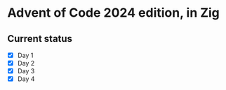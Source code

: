 # Advent of Code 2024 edition, in Zig

## Current status

- [x] Day 1
- [x] Day 2
- [x] Day 3
- [x] Day 4
